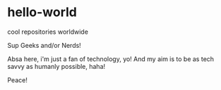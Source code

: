 # hello-world
cool repositories worldwide

Sup Geeks and/or Nerds!

Absa here, i'm just a fan of technology, yo!
And my aim is to be as tech savvy as humanly possible, haha!

Peace!
